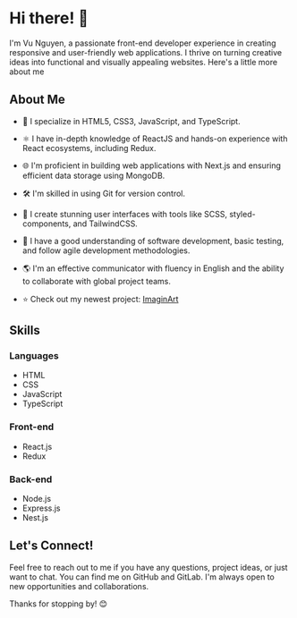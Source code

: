 # Hi there! 👋

I'm Vu Nguyen, a passionate front-end developer experience in creating responsive and user-friendly web applications. I thrive on turning creative ideas into functional and visually appealing websites. Here's a little more about me

## About Me

- 🚀 I specialize in HTML5, CSS3, JavaScript, and TypeScript.
- ⚛️ I have in-depth knowledge of ReactJS and hands-on experience with React ecosystems, including Redux.
- 🌐 I'm proficient in building web applications with Next.js and ensuring efficient data storage using MongoDB.
- 🛠️ I'm skilled in using Git for version control.
- 🎨 I create stunning user interfaces with tools like SCSS, styled-components, and TailwindCSS.
- 🧪 I have a good understanding of software development, basic testing, and follow agile development methodologies.
- 🌎 I'm an effective communicator with fluency in English and the ability to collaborate with global project teams.

- ⭐ Check out my newest project: [ImaginArt](https://imaginart.vercel.app)

## Skills

### Languages

- HTML
- CSS
- JavaScript
- TypeScript

### Front-end

- React.js
- Redux

### Back-end

- Node.js
- Express.js
- Nest.js


## Let's Connect!

Feel free to reach out to me if you have any questions, project ideas, or just want to chat. You can find me on GitHub and GitLab. I'm always open to new opportunities and collaborations.

Thanks for stopping by! 😊

